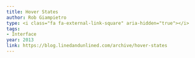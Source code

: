 ```yaml
---
title: Hover States
author: Rob Giampietro
type: <i class="fa fa-external-link-square" aria-hidden="true"></i>
tags:
- Interface
year: 2013
link: https://blog.linedandunlined.com/archive/hover-states
---
```

